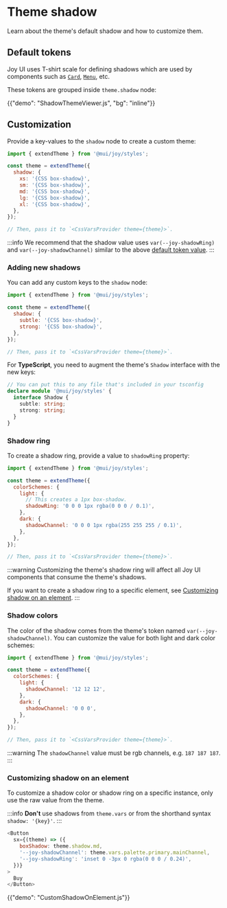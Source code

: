 # Theme shadow

<p class="description">Learn about the theme's default shadow and how to customize them.</p>

## Default tokens

Joy UI uses T-shirt scale for defining shadows which are used by components such as [`Card`](/joy-ui/react-card/), [`Menu`](/joy-ui/react-menu/), etc.

These tokens are grouped inside `theme.shadow` node:

{{"demo": "ShadowThemeViewer.js", "bg": "inline"}}

## Customization

Provide a key-values to the `shadow` node to create a custom theme:

```js
import { extendTheme } from '@mui/joy/styles';

const theme = extendTheme({
  shadow: {
    xs: '{CSS box-shadow}',
    sm: '{CSS box-shadow}',
    md: '{CSS box-shadow}',
    lg: '{CSS box-shadow}',
    xl: '{CSS box-shadow}',
  },
});

// Then, pass it to `<CssVarsProvider theme={theme}>`.
```

:::info
We recommend that the shadow value uses `var(--joy-shadowRing)` and `var(--joy-shadowChannel)` similar to the above [default token value](#default-tokens).
:::

### Adding new shadows

You can add any custom keys to the `shadow` node:

```js
import { extendTheme } from '@mui/joy/styles';

const theme = extendTheme({
  shadow: {
    subtle: '{CSS box-shadow}',
    strong: '{CSS box-shadow}',
  },
});

// Then, pass it to `<CssVarsProvider theme={theme}>`.
```

For **TypeScript**, you need to augment the theme's `Shadow` interface with the new keys:

```ts
// You can put this to any file that's included in your tsconfig
declare module '@mui/joy/styles' {
  interface Shadow {
    subtle: string;
    strong: string;
  }
}
```

### Shadow ring

To create a shadow ring, provide a value to `shadowRing` property:

```js
import { extendTheme } from '@mui/joy/styles';

const theme = extendTheme({
  colorSchemes: {
    light: {
      // This creates a 1px box-shadow.
      shadowRing: '0 0 0 1px rgba(0 0 0 / 0.1)',
    },
    dark: {
      shadowChannel: '0 0 0 1px rgba(255 255 255 / 0.1)',
    },
  },
});

// Then, pass it to `<CssVarsProvider theme={theme}>`.
```

:::warning
Customizing the theme's shadow ring will affect all Joy UI components that consume the theme's shadows.

If you want to create a shadow ring to a specific element, see [Customizing shadow on an element](#customizing-shadow-on-an-element).
:::

### Shadow colors

The color of the shadow comes from the theme's token named `var(--joy-shadowChannel)`. You can customize the value for both light and dark color schemes:

```js
import { extendTheme } from '@mui/joy/styles';

const theme = extendTheme({
  colorSchemes: {
    light: {
      shadowChannel: '12 12 12',
    },
    dark: {
      shadowChannel: '0 0 0',
    },
  },
});

// Then, pass it to `<CssVarsProvider theme={theme}>`.
```

:::warning
The `shadowChannel` value must be rgb channels, e.g. `187 187 187`.
:::

### Customizing shadow on an element

To customize a shadow color or shadow ring on a specific instance, only use the raw value from the theme.

:::info
**Don't** use shadows from `theme.vars` or from the shorthand syntax `shadow: '{key}'`.
:::

```js
<Button
  sx={(theme) => ({
    boxShadow: theme.shadow.md,
    '--joy-shadowChannel': theme.vars.palette.primary.mainChannel,
    '--joy-shadowRing': 'inset 0 -3px 0 rgba(0 0 0 / 0.24)',
  })}
>
  Buy
</Button>
```

{{"demo": "CustomShadowOnElement.js"}}

